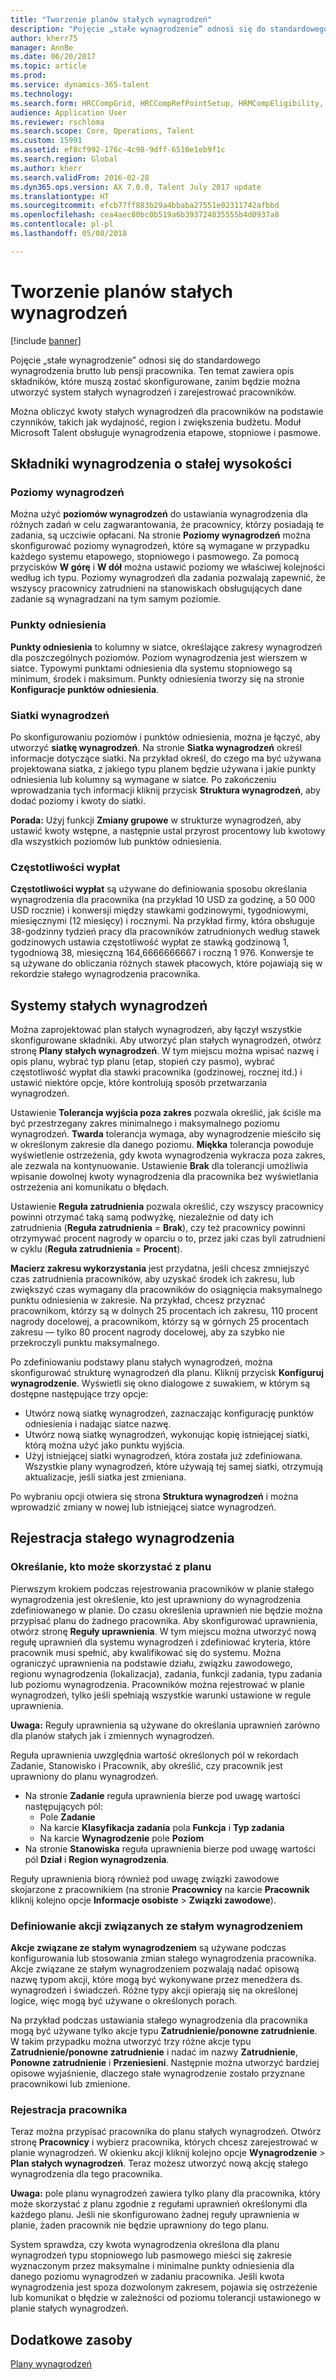 ```yaml
---
title: "Tworzenie planów stałych wynagrodzeń"
description: "Pojęcie „stałe wynagrodzenie” odnosi się do standardowego wynagrodzenia brutto lub pensji pracownika. Ten artykuł zawiera opis składników, które muszą zostać skonfigurowane, zanim będzie można utworzyć plan stałych wynagrodzeń i zarejestrować pracowników."
author: kherr75
manager: AnnBe
ms.date: 06/20/2017
ms.topic: article
ms.prod: 
ms.service: dynamics-365-talent
ms.technology: 
ms.search.form: HRCCompGrid, HRCCompRefPointSetup, HRMCompEligibility, HRMCompEvent, HRMFixedCompPlanTable
audience: Application User
ms.reviewer: rschloma
ms.search.scope: Core, Operations, Talent
ms.custom: 15991
ms.assetid: ef8cf992-176c-4c98-9dff-6510e1eb9f1c
ms.search.region: Global
ms.author: kherr
ms.search.validFrom: 2016-02-28
ms.dyn365.ops.version: AX 7.0.0, Talent July 2017 update
ms.translationtype: HT
ms.sourcegitcommit: efcb77ff883b29a4bbaba27551e02311742afbbd
ms.openlocfilehash: cea4aec80bc0b519a6b393724835555b4d0937a8
ms.contentlocale: pl-pl
ms.lasthandoff: 05/08/2018

---
```


# <a name="create-fixed-compensation-plans"></a>Tworzenie planów stałych wynagrodzeń

[!include [banner](includes/banner.md)]

Pojęcie „stałe wynagrodzenie” odnosi się do standardowego wynagrodzenia brutto lub pensji pracownika. Ten temat zawiera opis składników, które muszą zostać skonfigurowane, zanim będzie można utworzyć system stałych wynagrodzeń i zarejestrować pracowników.

Można obliczyć kwoty stałych wynagrodzeń dla pracowników na podstawie czynników, takich jak wydajność, region i zwiększenia budżetu. Moduł Microsoft Talent obsługuje wynagrodzenia etapowe, stopniowe i pasmowe.

## <a name="fixed-compensation-components"></a>Składniki wynagrodzenia o stałej wysokości
### <a name="compensation-levels"></a>Poziomy wynagrodzeń

Można użyć **poziomów wynagrodzeń** do ustawiania wynagrodzenia dla różnych zadań w celu zagwarantowania, że pracownicy, którzy posiadają te zadania, są uczciwie opłacani. Na stronie **Poziomy wynagrodzeń** można skonfigurować poziomy wynagrodzeń, które są wymagane w przypadku każdego systemu etapowego, stopniowego i pasmowego. Za pomocą przycisków **W górę** i **W dół** można ustawić poziomy we właściwej kolejności według ich typu. Poziomy wynagrodzeń dla zadania pozwalają zapewnić, że wszyscy pracownicy zatrudnieni na stanowiskach obsługujących dane zadanie są wynagradzani na tym samym poziomie.

### <a name="reference-points"></a>Punkty odniesienia

**Punkty odniesienia** to kolumny w siatce, określające zakresy wynagrodzeń dla poszczególnych poziomów. Poziom wynagrodzenia jest wierszem w siatce. Typowymi punktami odniesienia dla systemu stopniowego są minimum, środek i maksimum. Punkty odniesienia tworzy się na stronie **Konfiguracje punktów odniesienia**.

### <a name="compensation-grids"></a>Siatki wynagrodzeń

Po skonfigurowaniu poziomów i punktów odniesienia, można je łączyć, aby utworzyć **siatkę wynagrodzeń**. Na stronie **Siatka wynagrodzeń** określ informacje dotyczące siatki. Na przykład określ, do czego ma być używana projektowana siatka, z jakiego typu planem będzie używana i jakie punkty odniesienia lub kolumny są wymagane w siatce. Po zakończeniu wprowadzania tych informacji kliknij przycisk **Struktura wynagrodzeń**, aby dodać poziomy i kwoty do siatki. 

**Porada:** Użyj funkcji **Zmiany grupowe** w strukturze wynagrodzeń, aby ustawić kwoty wstępne, a następnie ustal przyrost procentowy lub kwotowy dla wszystkich poziomów lub punktów odniesienia.

### <a name="pay-frequencies"></a>Częstotliwości wypłat

**Częstotliwości wypłat** są używane do definiowania sposobu określania wynagrodzenia dla pracownika (na przykład 10 USD za godzinę, a 50 000 USD rocznie) i konwersji między stawkami godzinowymi, tygodniowymi, miesięcznymi (12 miesięcy) i rocznymi. Na przykład firmy, która obsługuje 38-godzinny tydzień pracy dla pracowników zatrudnionych według stawek godzinowych ustawia częstotliwość wypłat ze stawką godzinową 1, tygodniową 38, miesięczną 164,6666666667 i roczną 1 976. Konwersje te są używane do obliczania różnych stawek płacowych, które pojawiają się w rekordzie stałego wynagrodzenia pracownika.

## <a name="fixed-compensation-plans"></a>Systemy stałych wynagrodzeń
Można zaprojektować plan stałych wynagrodzeń, aby łączył wszystkie skonfigurowane składniki. Aby utworzyć plan stałych wynagrodzeń, otwórz stronę **Plany stałych wynagrodzeń**. W tym miejscu można wpisać nazwę i opis planu, wybrać typ planu (etap, stopień czy pasmo), wybrać częstotliwość wypłat dla stawki pracownika (godzinowej, rocznej itd.) i ustawić niektóre opcje, które kontrolują sposób przetwarzania wynagrodzeń. 

Ustawienie **Tolerancja wyjścia poza zakres** pozwala określić, jak ściśle ma być przestrzegany zakres minimalnego i maksymalnego poziomu wynagrodzeń. **Twarda** tolerancja wymaga, aby wynagrodzenie mieściło się w określonym zakresie dla danego poziomu. **Miękka** tolerancja powoduje wyświetlenie ostrzeżenia, gdy kwota wynagrodzenia wykracza poza zakres, ale zezwala na kontynuowanie. Ustawienie **Brak** dla tolerancji umożliwia wpisanie dowolnej kwoty wynagrodzenia dla pracownika bez wyświetlania ostrzeżenia ani komunikatu o błędach. 

Ustawienie **Reguła zatrudnienia** pozwala określić, czy wszyscy pracownicy powinni otrzymać taką samą podwyżkę, niezależnie od daty ich zatrudnienia (**Reguła zatrudnienia** = **Brak**), czy też pracownicy powinni otrzymywać procent nagrody w oparciu o to, przez jaki czas byli zatrudnieni w cyklu (**Reguła zatrudnienia** = **Procent**). 

**Macierz zakresu wykorzystania** jest przydatna, jeśli chcesz zmniejszyć czas zatrudnienia pracowników, aby uzyskać środek ich zakresu, lub zwiększyć czas wymagany dla pracowników do osiągnięcia maksymalnego punktu odniesienia w zakresie. Na przykład, chcesz przyznać pracownikom, którzy są w dolnych 25 procentach ich zakresu, 110 procent nagrody docelowej, a pracownikom, którzy są w górnych 25 procentach zakresu — tylko 80 procent nagrody docelowej, aby za szybko nie przekroczyli punktu maksymalnego. 

Po zdefiniowaniu podstawy planu stałych wynagrodzeń, można skonfigurować strukturę wynagrodzeń dla planu. Kliknij przycisk **Konfiguruj wynagrodzenie**. Wyświetli się okno dialogowe z suwakiem, w którym są dostępne następujące trzy opcje:

-   Utwórz nową siatkę wynagrodzeń, zaznaczając konfigurację punktów odniesienia i nadając siatce nazwę.
-   Utwórz nową siatkę wynagrodzeń, wykonując kopię istniejącej siatki, którą można użyć jako punktu wyjścia.
-   Użyj istniejącej siatki wynagrodzeń, która została już zdefiniowana. Wszystkie plany wynagrodzeń, które używają tej samej siatki, otrzymują aktualizacje, jeśli siatka jest zmieniana.

Po wybraniu opcji otwiera się strona **Struktura wynagrodzeń** i można wprowadzić zmiany w nowej lub istniejącej siatce wynagrodzeń.

## <a name="fixed-compensation-enrollment"></a>Rejestracja stałego wynagrodzenia
### <a name="determine-who-is-eligible-for-the-plan"></a>Określanie, kto może skorzystać z planu

Pierwszym krokiem podczas rejestrowania pracowników w planie stałego wynagrodzenia jest określenie, kto jest uprawniony do wynagrodzenia zdefiniowanego w planie. Do czasu określenia uprawnień nie będzie można przypisać planu do żadnego pracownika. Aby skonfigurować uprawnienia, otwórz stronę **Reguły uprawnienia**. W tym miejscu można utworzyć nową regułę uprawnień dla systemu wynagrodzeń i zdefiniować kryteria, które pracownik musi spełnić, aby kwalifikować się do systemu. Można ograniczyć uprawnienia na podstawie działu, związku zawodowego, regionu wynagrodzenia (lokalizacja), zadania, funkcji zadania, typu zadania lub poziomu wynagrodzenia. Pracowników można rejestrować w planie wynagrodzeń, tylko jeśli spełniają wszystkie warunki ustawione w regule uprawnienia. 

**Uwaga:** Reguły uprawnienia są używane do określania uprawnień zarówno dla planów stałych jak i zmiennych wynagrodzeń. 

Reguła uprawnienia uwzględnia wartość określonych pól w rekordach Zadanie, Stanowisko i Pracownik, aby określić, czy pracownik jest uprawniony do planu wynagrodzeń.

-   Na stronie **Zadanie** reguła uprawnienia bierze pod uwagę wartości następujących pól:
    -   Pole **Zadanie**
    -   Na karcie **Klasyfikacja zadania** pola **Funkcja** i **Typ zadania**
    -   Na karcie **Wynagrodzenie** pole **Poziom**
-   Na stronie **Stanowiska** reguła uprawnienia bierze pod uwagę wartości pól **Dział** i **Region wynagrodzenia**.

Reguły uprawnienia biorą również pod uwagę związki zawodowe skojarzone z pracownikiem (na stronie **Pracownicy** na karcie **Pracownik** kliknij kolejno opcje **Informacje osobiste** &gt; **Związki zawodowe**).

### <a name="define-fixed-compensation-actions"></a>Definiowanie akcji związanych ze stałym wynagrodzeniem

**Akcje związane ze stałym wynagrodzeniem** są używane podczas konfigurowania lub stosowania zmian stałego wynagrodzenia pracownika. Akcje związane ze stałym wynagrodzeniem pozwalają nadać opisową nazwę typom akcji, które mogą być wykonywane przez menedżera ds. wynagrodzeń i świadczeń. Różne typy akcji opierają się na określonej logice, więc mogą być używane o określonych porach. 

Na przykład podczas ustawiania stałego wynagrodzenia dla pracownika mogą być używane tylko akcje typu **Zatrudnienie/ponowne zatrudnienie**. W takim przypadku można utworzyć trzy różne akcje typu **Zatrudnienie/ponowne zatrudnienie** i nadać im nazwy **Zatrudnienie**, **Ponowne zatrudnienie** i **Przeniesieni**. Następnie można utworzyć bardziej opisowe wyjaśnienie, dlaczego stałe wynagrodzenie zostało przyznane pracownikowi lub zmienione.

### <a name="enroll-the-employee"></a>Rejestracja pracownika

Teraz można przypisać pracownika do planu stałych wynagrodzeń. Otwórz stronę **Pracownicy** i wybierz pracownika, których chcesz zarejestrować w planie wynagrodzeń. W okienku akcji kliknij kolejno opcje **Wynagrodzenie** &gt; **Plan stałych wynagrodzeń**. Teraz możesz utworzyć nową akcję stałego wynagrodzenia dla tego pracownika. 

**Uwaga:** pole planu wynagrodzeń zawiera tylko plany dla pracownika, który może skorzystać z planu zgodnie z regułami uprawnień określonymi dla każdego planu. Jeśli nie skonfigurowano żadnej reguły uprawnienia w planie, żaden pracownik nie będzie uprawniony do tego planu. 

System sprawdza, czy kwota wynagrodzenia określona dla planu wynagrodzeń typu stopniowego lub pasmowego mieści się zakresie wyznaczonym przez maksymalne i minimalne punkty odniesienia dla danego poziomu wynagrodzeń w zadaniu pracownika. Jeśli kwota wynagrodzenia jest spoza dozwolonym zakresem, pojawia się ostrzeżenie lub komunikat o błędzie w zależności od poziomu tolerancji ustawionego w planie stałych wynagrodzeń.

<a name="additional-resources"></a>Dodatkowe zasoby
--------

[Plany wynagrodzeń](compensation-plans.md)




